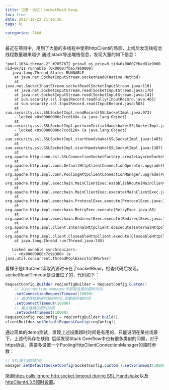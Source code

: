 ```yaml
---
title: 记录一次坑：socketRead hang
toc: true
date: 2017-10-22 21:10:36
tags: 坑

categories: JAVA
---
```


最近在项目中，用到了大量的多线程中使用httpClient的场景，上线后发现线程池线程数量越来越少,通过jstack导出堆栈信息，发现大量的如下信息：
<!-- more -->
```
"pool-1034-thread-2" #7057672 prio=5 os_prio=0 tid=0x00007fbad81e9000 nid=0x711 runnable [0x00007fba579b9000]
   java.lang.Thread.State: RUNNABLE
    at java.net.SocketInputStream.socketRead0(Native Method)
    at java.net.SocketInputStream.socketRead(SocketInputStream.java:116)
    at java.net.SocketInputStream.read(SocketInputStream.java:170)
    at java.net.SocketInputStream.read(SocketInputStream.java:141)
    at sun.security.ssl.InputRecord.readFully(InputRecord.java:465)
    at sun.security.ssl.InputRecord.read(InputRecord.java:503)
    at sun.security.ssl.SSLSocketImpl.readRecord(SSLSocketImpl.java:973)
    - locked <0x00000000c7ccd168> (a java.lang.Object)
    at sun.security.ssl.SSLSocketImpl.performInitialHandshake(SSLSocketImpl.java:1375)
    - locked <0x00000000c7ccd128> (a java.lang.Object)
    at sun.security.ssl.SSLSocketImpl.startHandshake(SSLSocketImpl.java:1403)
    at sun.security.ssl.SSLSocketImpl.startHandshake(SSLSocketImpl.java:1387)
    at org.apache.http.conn.ssl.SSLConnectionSocketFactory.createLayeredSocket(SSLConnectionSocketFactory.java:394)
    at org.apache.http.impl.conn.DefaultHttpClientConnectionOperator.upgrade(DefaultHttpClientConnectionOperator.java:192)
    at org.apache.http.impl.conn.PoolingHttpClientConnectionManager.upgrade(PoolingHttpClientConnectionManager.java:369)
    at org.apache.http.impl.execchain.MainClientExec.establishRoute(MainClientExec.java:415)
    at org.apache.http.impl.execchain.MainClientExec.execute(MainClientExec.java:236)
    at org.apache.http.impl.execchain.ProtocolExec.execute(ProtocolExec.java:184)
    at org.apache.http.impl.execchain.RetryExec.execute(RetryExec.java:88)
    at org.apache.http.impl.execchain.RedirectExec.execute(RedirectExec.java:110)
    at org.apache.http.impl.client.InternalHttpClient.doExecute(InternalHttpClient.java:184)
    at org.apache.http.impl.client.CloseableHttpClient.execute(CloseableHttpClient.java:82)
    at java.lang.Thread.run(Thread.java:745)

   Locked ownable synchronizers:
    - <0x00000000c7c9e380> (a java.util.concurrent.ThreadPoolExecutor$Worker)
```
看样子是httpClent读取资源时卡在了socketRead，检查代码后发现，socketReadTimeout是设置过了的，代码如下：

```java
RequestConfig.Builder reqConfigBuilder = RequestConfig.custom()
    // 从connection manager中获取连接的超时时间
    .setConnectionRequestTimeout(10000)
    // 请求获取数据的超时时间,即数据传输时间
    .setConnectTimeout(10000)
    // 建立连接的超时时间 
    .setSocketTimeout(10000)
RequestConfig reqConfig = reqConfigBuilder.build();
clientBuilder.setDefaultRequestConfig(reqConfig);
```

通过简单的demo测试，发现上述设置超时时间是有用的，只能说明在某些场景下，上述代码存在缺陷.
后续发现Stack Overflow中也有很多类似的问题，对于https协议，需要多设置一个PoolingHttpClientConnectionManager的超时参数：

```java
// SSL握手超时时间
manager.setDefaultSocketConfig(SocketConfig.custom().setSoTimeout(10000).build());
```
感谢[https calls ignore http.socket.timeout during SSL Handshake](https://issues.apache.org/jira/browse/HTTPCLIENT-1478)以及[httpClient4.3.5超时设置](http://zhoujinhuang.iteye.com/blog/2109067)。
